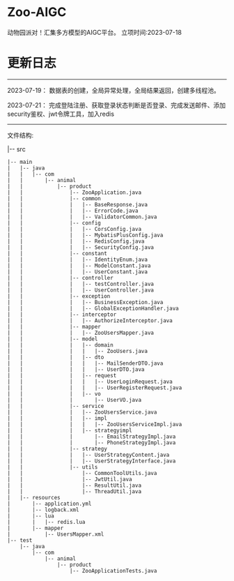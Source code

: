 # Zoo-AIGC
动物园派对！汇集多方模型的AIGC平台。
立项时间:2023-07-18
# 更新日志
------
2023-07-19：
数据表的创建，全局异常处理，全局结果返回，创建多线程池。

2023-07-21：
完成登陆注册、获取登录状态判断是否登录、完成发送邮件、添加security鉴权、jwt令牌工具，加入redis

------

文件结构:


|-- src

    |-- main
    |   |-- java
    |   |   |-- com
    |   |       |-- animal
    |   |           |-- product
    |   |               |-- ZooApplication.java
    |   |               |-- common
    |   |               |   |-- BaseResponse.java
    |   |               |   |-- ErrorCode.java
    |   |               |   |-- ValidatorCommon.java
    |   |               |-- config
    |   |               |   |-- CorsConfig.java
    |   |               |   |-- MybatisPlusConfig.java
    |   |               |   |-- RedisConfig.java
    |   |               |   |-- SecurityConfig.java
    |   |               |-- constant
    |   |               |   |-- IdentityEnum.java
    |   |               |   |-- ModelConstant.java
    |   |               |   |-- UserConstant.java
    |   |               |-- controller
    |   |               |   |-- testController.java
    |   |               |   |-- UserController.java
    |   |               |-- exception
    |   |               |   |-- BusinessException.java
    |   |               |   |-- GlobalExceptionHandler.java
    |   |               |-- interceptor
    |   |               |   |-- AuthorizeInterceptor.java
    |   |               |-- mapper
    |   |               |   |-- ZooUsersMapper.java
    |   |               |-- model
    |   |               |   |-- domain
    |   |               |   |   |-- ZooUsers.java
    |   |               |   |-- dto
    |   |               |   |   |-- MailSenderDTO.java
    |   |               |   |   |-- UserDTO.java
    |   |               |   |-- request
    |   |               |   |   |-- UserLoginRequest.java
    |   |               |   |   |-- UserRegisterRequest.java
    |   |               |   |-- vo
    |   |               |       |-- UserVO.java
    |   |               |-- service
    |   |               |   |-- ZooUsersService.java
    |   |               |   |-- impl
    |   |               |   |   |-- ZooUsersServiceImpl.java
    |   |               |   |-- strategyimpl
    |   |               |       |-- EmailStrategyImpl.java
    |   |               |       |-- PhoneStrategyImpl.java
    |   |               |-- strategy
    |   |               |   |-- UserStrategyContent.java
    |   |               |   |-- UserStrategyInterface.java
    |   |               |-- utils
    |   |                   |-- CommonToolUtils.java
    |   |                   |-- JwtUtil.java
    |   |                   |-- ResultUtil.java
    |   |                   |-- ThreadUtil.java
    |   |-- resources
    |       |-- application.yml
    |       |-- logback.xml
    |       |-- lua
    |       |   |-- redis.lua
    |       |-- mapper
    |           |-- UsersMapper.xml
    |-- test
        |-- java
            |-- com
                |-- animal
                    |-- product
                        |-- ZooApplicationTests.java
